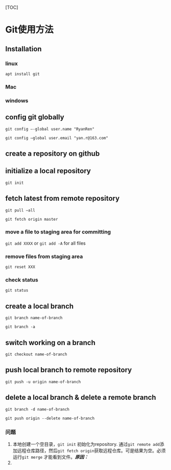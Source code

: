 [TOC]

# Git使用方法

## Installation

### linux

`apt install git`

### Mac

### windows
## config git globally

`git config —-global user.name "RyanRen"`

`git config —global user.email "yan.r@163.com"`

## create a repository on github

## initialize a local repository

`git init`

## fetch latest from remote repository

`git pull —all`

`git fetch origin master`

### move a file to staging area for committing

`git add XXXX` or `git add -A` for all files

### remove files from staging area

`git reset XXX`

### check status

`git status`

## create a local branch

`git branch name-of-branch`

`git branch -a`

## switch working on a branch

`git checkout name-of-branch`

## push local branch to remote repository

`git push -u origin name-of-branch`

## delete a local branch & delete a remote branch

`git branch -d name-of-branch`

`git push origin --delete name-of-branch`



### 问题

1. 本地创建一个空目录，`git init` 初始化为repository. 通过`git remote add`添加远程仓库路径，然后`git fetch origin`获取远程仓库。可是结果为空。必须运行`git merge` 才能看到文件。***原因：*** 
2. 
